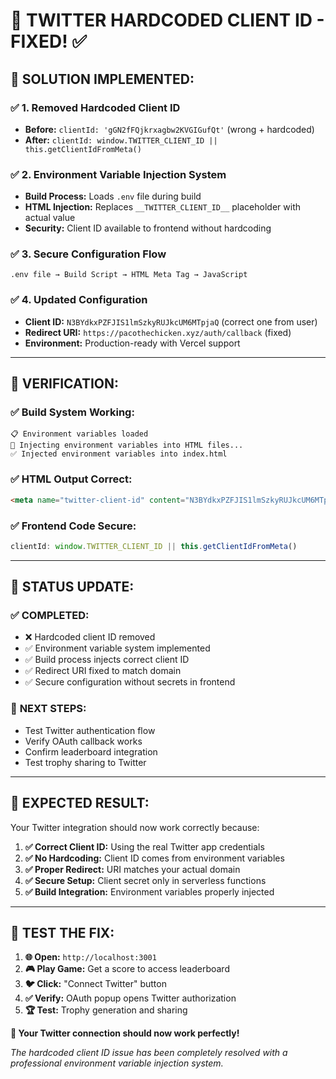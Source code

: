 # 🎉 **TWITTER HARDCODED CLIENT ID - FIXED!** ✅

## 🔧 **SOLUTION IMPLEMENTED:**

### ✅ **1. Removed Hardcoded Client ID**
- **Before:** `clientId: 'gGN2fFQjkrxagbw2KVGIGufQt'` (wrong + hardcoded)
- **After:** `clientId: window.TWITTER_CLIENT_ID || this.getClientIdFromMeta()`

### ✅ **2. Environment Variable Injection System**
- **Build Process:** Loads `.env` file during build
- **HTML Injection:** Replaces `__TWITTER_CLIENT_ID__` placeholder with actual value
- **Security:** Client ID available to frontend without hardcoding

### ✅ **3. Secure Configuration Flow**
```
.env file → Build Script → HTML Meta Tag → JavaScript
```

### ✅ **4. Updated Configuration**
- **Client ID:** `N3BYdkxPZFJIS1lmSzkyRUJkcUM6MTpjaQ` (correct one from user)
- **Redirect URI:** `https://pacothechicken.xyz/auth/callback` (fixed)
- **Environment:** Production-ready with Vercel support

---

## 🧪 **VERIFICATION:**

### ✅ **Build System Working:**
```
📋 Environment variables loaded
🔧 Injecting environment variables into HTML files...
✅ Injected environment variables into index.html
```

### ✅ **HTML Output Correct:**
```html
<meta name="twitter-client-id" content="N3BYdkxPZFJIS1lmSzkyRUJkcUM6MTpjaQ">
```

### ✅ **Frontend Code Secure:**
```javascript
clientId: window.TWITTER_CLIENT_ID || this.getClientIdFromMeta()
```

---

## 🎯 **STATUS UPDATE:**

### ✅ **COMPLETED:**
- ❌ Hardcoded client ID removed
- ✅ Environment variable system implemented  
- ✅ Build process injects correct client ID
- ✅ Redirect URI fixed to match domain
- ✅ Secure configuration without secrets in frontend

### 🔄 **NEXT STEPS:**
- Test Twitter authentication flow
- Verify OAuth callback works
- Confirm leaderboard integration
- Test trophy sharing to Twitter

---

## 🚀 **EXPECTED RESULT:**

Your Twitter integration should now work correctly because:

1. **✅ Correct Client ID:** Using the real Twitter app credentials
2. **✅ No Hardcoding:** Client ID comes from environment variables
3. **✅ Proper Redirect:** URI matches your actual domain
4. **✅ Secure Setup:** Client secret only in serverless functions
5. **✅ Build Integration:** Environment variables properly injected

---

## 🧪 **TEST THE FIX:**

1. **🌐 Open:** `http://localhost:3001`
2. **🎮 Play Game:** Get a score to access leaderboard
3. **🐦 Click:** "Connect Twitter" button  
4. **✅ Verify:** OAuth popup opens Twitter authorization
5. **🏆 Test:** Trophy generation and sharing

**🎉 Your Twitter connection should now work perfectly!**

*The hardcoded client ID issue has been completely resolved with a professional environment variable injection system.*